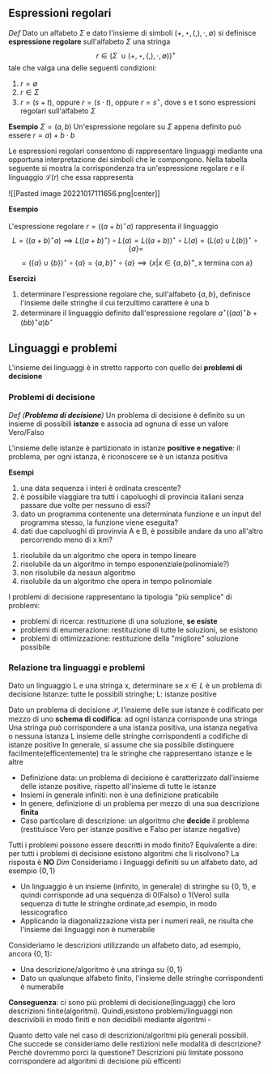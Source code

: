 ## Espressioni regolari

_Def_
Dato un alfabeto $\Sigma$ e dato l'insieme di simboli $(+,\star,(,),\cdot,\emptyset)$ si definisce **espressione regolare** sull'alfabeto $\Sigma$ una stringa
$$r\in(\Sigma\:\cup(+,\star,(,),\cdot,\emptyset))^+$$
tale che valga una delle seguenti condizioni:
1. $r=\emptyset$
2. $r\in\Sigma$
3. $r=(s+t)$, oppure $r=(s\cdot t)$, oppure $r=s^\star$, dove s e t sono espressioni regolari sull'alfabeto $\Sigma$

**Esempio**
$\Sigma=(a,b)$
Un'espressione regolare su $\Sigma$ appena definito può essere $r=a)+b\cdot b$ 

Le espressioni regolari consentono di rappresentare linguaggi mediante una opportuna interpretazione dei simboli che le compongono. Nella tabella seguente si mostra la corrispondenza tra un'espressione regolare $r$ e il linguaggio $\mathcal L(r)$ che essa rappresenta

![[Pasted image 20221017111656.png|center]]

**Esempio**

L'espressione regolare $r=((a+b)^\star a)$ rappresenta il linguaggio
$$L=((a+b)^\star a)\implies L((a+b)^\star)\circ L(a)=L((a+b))^\star\circ L(a)=(L(a)\cup L(b))^\star \circ \lbrace{a}\rbrace=$$
$$=(\lbrace{a}\rbrace\cup\lbrace{b}\rbrace)^\star\circ\lbrace{a}\rbrace=\lbrace{a,b}\rbrace^\star\circ\lbrace{a}\rbrace\implies \lbrace x|x\in\lbrace{a,b}\rbrace^+,\text{x termina con a}\rbrace$$

**Esercizi** 

1) determinare l'espressione regolare che, sull'alfabeto $\lbrace a,b\rbrace$, definisce l'insieme delle stringhe il cui terzultimo carattere è una b
2) determinare il linguaggio definito dall'espressione regolare $a^\star((aa)^\star b+(bb)^\star a)b^\star$ 

## Linguaggi e problemi

L'insieme dei linguaggi è in stretto rapporto con quello dei **problemi di decisione**

### Problemi di decisione
_Def (**Problema di decisione**)_
Un problema di decisione è definito su un insieme di possibili **istanze** e associa ad ognuna di esse un valore Vero/Falso

L'insieme delle istanze è partizionato in istanze **positive e negative**: il problema, per ogni istanza, è riconoscere se è un istanza positiva


**Esempi**
1) una data sequenza i interi è ordinata crescente?
2) è possibile viaggiare tra tutti i capoluoghi di provincia italiani senza passare due volte per nessuno di essi?
3) dato un programma contenente una determinata funzione e un input del programma stesso, la funzione viene eseguita?
4) dati due capoluoghi di provinvia A e B, è possibile andare da uno all'altro percorrendo meno di x km?

1. risolubile da un algoritmo che opera in tempo lineare
2. risolubile da un algoritmo in tempo esponenziale(polinomiale?)
3. non risolubile da nessun algoritmo
4. risolubile da un algoritmo che opera in tempo polinomiale


I problemi di decisione rappresentano la tipologia "più semplice" di problemi:
- problemi di ricerca: restituzione di una soluzione, **se esiste**
- problemi di enumerazione: restituzione di tutte le soluzioni, se esistono
- problemi di ottimizzazione: restituzione della "migliore" soluzione possibile

### Relazione tra linguaggi e problemi
Dato un linguaggio L e una stringa x, determinare se $x\in L$ è un problema di decisione
Istanze: tutte le possibili stringhe; L: istanze positive

Dato un problema di decisione $\mathcal P$, l'insieme delle sue istanze è codificato per mezzo di uno **schema di codifica**: ad ogni istanza corrisponde una stringa
Una stringa può corrispondere a una istanza positiva, una istanza negativa o nessuna istanza
L insieme delle stringhe corrispondenti a codifiche di istanze positive
In generale, si assume che sia possibile distinguere facilmente(efficentemente) tra le stringhe che rappresentano istanze e le altre

- Definizione data: un problema di decisione è caratterizzato dall'insieme delle istanze positive, rispetto all'insieme di tutte le istanze
- Insiemi in generale infiniti: non è una definizione praticabile
- In genere, definizione di un problema per mezzo di una sua descrizione **finita**
- Caso particolare di descrizione: un algoritmo che **decide** il problema (restituisce Vero per istanze positive e Falso per istanze negative)

Tutti i problemi possono essere descritti in modo finito?
Equivalente a dire: per tutti i problemi di decisione esistono algoritmi che li risolvono?
La risposta è **NO**
_Dim_
Consideriamo i linguaggi definiti su un alfabeto dato, ad esempio $\lbrace 0,1\rbrace$
- Un linguaggio è un insieme (infinito, in generale) di stringhe su $\lbrace 0,1\rbrace$, e quindi corrisponde ad una sequenza di 0(Falso) o 1(Vero) sulla sequenza di tutte le stringhe ordinate,ad esempio, in modo lessicografico
- Applicando la diagonalizzazione vista per i numeri reali, ne risulta che l'insieme dei linguaggi non è numerabile

Consideriamo le descrizioni utilizzando un alfabeto dato, ad esempio, ancora $\lbrace 0,1\rbrace$:
- Una descrizione/algoritmo è una stringa su $\lbrace 0,1\rbrace$
- Dato un qualunque alfabeto finito, l'insieme delle stringhe corrispondenti è numerabile

**Conseguenza**: ci sono più problemi di decisione(linguaggi) che loro descrizioni finite(algoritmi). Quindi,esistono problemi/linguaggi non descrivibili in modo finiti e non decidibili mediante algoritmi $\square$ 

Quanto detto vale nel caso di descrizioni/algoritmi più generali possibili. Che succede se consideriamo delle restizioni nelle modalità di descrizione?
Perchè dovremmo porci la questione?
Descrizioni più limitate possono corrispondere ad algoritmi di decisione più efficenti




